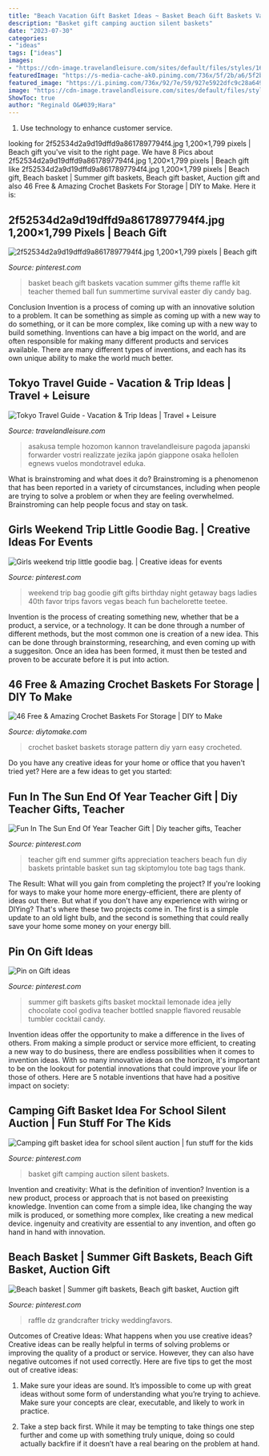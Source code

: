 ```yaml
---
title: "Beach Vacation Gift Basket Ideas ~ Basket Beach Gift Baskets Vacation Summer Gifts Theme Raffle Kit Teacher Themed Ball Fun Summertime Survival Easter Diy Candy Bag"
description: "Basket gift camping auction silent baskets"
date: "2023-07-30"
categories:
- "ideas"
tags: ["ideas"]
images:
- "https://cdn-image.travelandleisure.com/sites/default/files/styles/1600x1000/public/1446143216/tokyo-header-dg1015.jpg?itok=nOef-qJm"
featuredImage: "https://s-media-cache-ak0.pinimg.com/736x/5f/2b/a6/5f2ba688ca5ce088fc287a01fd1a1a4f--girls-weekend-gifts-girls-trip-gifts.jpg"
featured_image: "https://i.pinimg.com/736x/92/7e/59/927e5922dfc9c28a649c4c1d696ceb57.jpg"
image: "https://cdn-image.travelandleisure.com/sites/default/files/styles/1600x1000/public/1446143216/tokyo-header-dg1015.jpg?itok=nOef-qJm"
ShowToc: true
author: "Reginald O&#039;Hara"
---
```



1. Use technology to enhance customer service.

	

		
looking for 2f52534d2a9d19dffd9a8617897794f4.jpg 1,200×1,799 pixels | Beach gift you've visit to the right page. We have 8 Pics about 2f52534d2a9d19dffd9a8617897794f4.jpg 1,200×1,799 pixels | Beach gift like 2f52534d2a9d19dffd9a8617897794f4.jpg 1,200×1,799 pixels | Beach gift, Beach basket | Summer gift baskets, Beach gift basket, Auction gift and also 46 Free &amp; Amazing Crochet Baskets For Storage | DIY to Make. Here it is:
		
    
## 2f52534d2a9d19dffd9a8617897794f4.jpg 1,200×1,799 Pixels | Beach Gift

<img loading=lazy src="http://i.pinimg.com/1200x/2f/52/53/2f52534d2a9d19dffd9a8617897794f4.jpg" onerror="this.onerror=null;this.src='https://tse4.mm.bing.net/th?id=OIP.DE4Cu1gPQj3z9pQnXYUNRAHaLG&amp;pid=15.1';" alt="2f52534d2a9d19dffd9a8617897794f4.jpg 1,200×1,799 pixels | Beach gift">

_Source: pinterest.com_

>basket beach gift baskets vacation summer gifts theme raffle kit teacher themed ball fun summertime survival easter diy candy bag. 

	

Conclusion
Invention is a process of coming up with an innovative solution to a problem. It can be something as simple as coming up with a new way to do something, or it can be more complex, like coming up with a new way to build something. Inventions can have a big impact on the world, and are often responsible for making many different products and services available. There are many different types of inventions, and each has its own unique ability to make the world much better.

    
## Tokyo Travel Guide - Vacation &amp; Trip Ideas | Travel + Leisure

<img loading=lazy src="https://cdn-image.travelandleisure.com/sites/default/files/styles/1600x1000/public/1446143216/tokyo-header-dg1015.jpg?itok=nOef-qJm" onerror="this.onerror=null;this.src='https://tse4.mm.bing.net/th?id=OIP.m_k4hgEkqnelohazTWqieQHaEo&amp;pid=15.1';" alt="Tokyo Travel Guide - Vacation &amp; Trip Ideas | Travel + Leisure">

_Source: travelandleisure.com_

>asakusa temple hozomon kannon travelandleisure pagoda japanski forwarder vostri realizzate jezika japón giappone osaka hellolen egnews vuelos mondotravel eduka. 

	

What is brainstroming and what does it do?
Brainstroming is a phenomenon that has been reported in a variety of circumstances, including when people are trying to solve a problem or when they are feeling overwhelmed. Brainstroming can help people focus and stay on task.

    
## Girls Weekend Trip Little Goodie Bag. | Creative Ideas For Events

<img loading=lazy src="https://s-media-cache-ak0.pinimg.com/736x/5f/2b/a6/5f2ba688ca5ce088fc287a01fd1a1a4f--girls-weekend-gifts-girls-trip-gifts.jpg" onerror="this.onerror=null;this.src='https://tse3.mm.bing.net/th?id=OIP.eH8oYbVgfX7Gu45mvBxjbgHaJ3&amp;pid=15.1';" alt="Girls weekend trip little goodie bag. | Creative ideas for events">

_Source: pinterest.com_

>weekend trip bag goodie gift gifts birthday night getaway bags ladies 40th favor trips favors vegas beach fun bachelorette teetee. 

	

Invention is the process of creating something new, whether that be a product, a service, or a technology. It can be done through a number of different methods, but the most common one is creation of a new idea. This can be done through brainstorming, researching, and even coming up with a suggesiton. Once an idea has been formed, it must then be tested and proven to be accurate before it is put into action.

    
## 46 Free &amp; Amazing Crochet Baskets For Storage | DIY To Make

<img loading=lazy src="http://www.diytomake.com/wp-content/uploads/2016/10/DIY-Crochet-Basket.jpg" onerror="this.onerror=null;this.src='https://tse2.mm.bing.net/th?id=OIP.LTxOyi_RHFaxTC2ZacDA6AHaLH&amp;pid=15.1';" alt="46 Free &amp; Amazing Crochet Baskets For Storage | DIY to Make">

_Source: diytomake.com_

>crochet basket baskets storage pattern diy yarn easy crocheted. 

	

Do you have any creative ideas for your home or office that you haven't tried yet? Here are a few ideas to get you started: 

    
## Fun In The Sun End Of Year Teacher Gift | Diy Teacher Gifts, Teacher

<img loading=lazy src="https://i.pinimg.com/736x/99/51/7b/99517b54c9bacfc779bb89d4a58a9874.jpg" onerror="this.onerror=null;this.src='https://tse2.mm.bing.net/th?id=OIP.NGTni0fIoKxmKr-hif6s_QHaLH&amp;pid=15.1';" alt="Fun In The Sun End Of Year Teacher Gift | Diy teacher gifts, Teacher">

_Source: pinterest.com_

>teacher gift end summer gifts appreciation teachers beach fun diy baskets printable basket sun tag skiptomylou tote bag tags thank. 

	

The Result: What will you gain from completing the project?
If you're looking for ways to make your home more energy-efficient, there are plenty of ideas out there. But what if you don't have any experience with wiring or DIYing? That's where these two projects come in. The first is a simple update to an old light bulb, and the second is something that could really save your home some money on your energy bill.

    
## Pin On Gift Ideas

<img loading=lazy src="https://i.pinimg.com/736x/61/0f/21/610f214a5c80269427ee3abde5e2e731--summer-gift-baskets-summer-gifts.jpg" onerror="this.onerror=null;this.src='https://tse1.mm.bing.net/th?id=OIP.BjkQRuwJQHrbmPnQK2AEvgHaJ6&amp;pid=15.1';" alt="Pin on Gift ideas">

_Source: pinterest.com_

>summer gift baskets gifts basket mocktail lemonade idea jelly chocolate cool godiva teacher bottled snapple flavored reusable tumbler cocktail candy. 

	

Invention ideas offer the opportunity to make a difference in the lives of others. From making a simple product or service more efficient, to creating a new way to do business, there are endless possibilities when it comes to invention ideas. With so many innovative ideas on the horizon, it's important to be on the lookout for potential innovations that could improve your life or those of others. Here are 5 notable inventions that have had a positive impact on society: 
    
## Camping Gift Basket Idea For School Silent Auction | Fun Stuff For The Kids

<img loading=lazy src="https://i.pinimg.com/736x/81/69/31/81693181a7c216ab6564f2e2b41c21dc--camping-gift-baskets-picnic-gift-basket.jpg?b=t" onerror="this.onerror=null;this.src='https://tse3.mm.bing.net/th?id=OIP.9nzcxh2ImZXWNIuAS9pyCQHaJ7&amp;pid=15.1';" alt="Camping gift basket idea for school silent auction | fun stuff for the kids">

_Source: pinterest.com_

>basket gift camping auction silent baskets. 

	

Invention and creativity: What is the definition of invention?
Invention is a new product, process or approach that is not based on preexisting knowledge. Invention can come from a simple idea, like changing the way milk is produced, or something more complex, like creating a new medical device. ingenuity and creativity are essential to any invention, and often go hand in hand with innovation.

    
## Beach Basket | Summer Gift Baskets, Beach Gift Basket, Auction Gift

<img loading=lazy src="https://i.pinimg.com/736x/92/7e/59/927e5922dfc9c28a649c4c1d696ceb57.jpg" onerror="this.onerror=null;this.src='https://tse4.mm.bing.net/th?id=OIP.JQHWd1T6Bu2xnxx61kDzEAHaFj&amp;pid=15.1';" alt="Beach basket | Summer gift baskets, Beach gift basket, Auction gift">

_Source: pinterest.com_

>raffle dz grandcrafter tricky weddingfavors. 

	

Outcomes of Creative Ideas: What happens when you use creative ideas?
Creative ideas can be really helpful in terms of solving problems or improving the quality of a product or service. However, they can also have negative outcomes if not used correctly. Here are five tips to get the most out of creative ideas:
1. Make sure your ideas are sound. It’s impossible to come up with great ideas without some form of understanding what you’re trying to achieve. Make sure your concepts are clear, executable, and likely to work in practice.

2. Take a step back first. While it may be tempting to take things one step further and come up with something truly unique, doing so could actually backfire if it doesn’t have a real bearing on the problem at hand.

